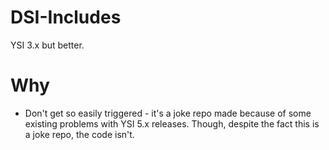 # DSI-Includes
YSI 3.x but better.
# Why
- Don't get so easily triggered - it's a joke repo made because of some existing problems with YSI 5.x releases. Though, despite the fact this is a joke repo, the code isn't.

